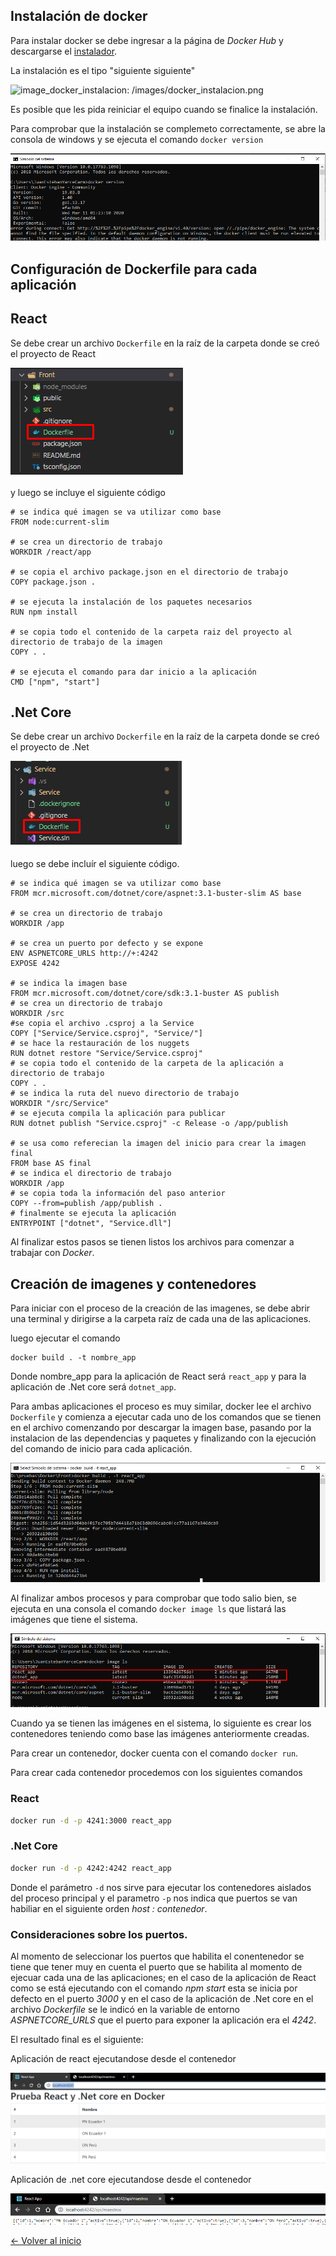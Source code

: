 
## Instalación de docker

Para instalar docker se debe ingresar a la página de *Docker Hub* y descargarse el [instalador][link_docket_hub].

La instalación es el tipo "siguiente siguiente"

![[image_docker_instalacion]: /images/docker_instalacion.png
][image_docker_instalacion]

Es posible que les pida reiniciar el equipo cuando se finalice la instalación.

Para comprobar que la instalación se complemeto correctamente, se abre la consola de windows y se ejecuta el comando `docker version`

![image_docker_version][image_docker_version]


## Configuración de Dockerfile para cada aplicación

## React

Se debe crear un archivo `Dockerfile` en la raíz de la carpeta donde se creó el proyecto de React 

![react_app_dockerfile][react_app_dockerfile]

y luego se incluye el siguiente código

``` docker
# se indica qué imagen se va utilizar como base
FROM node:current-slim

# se crea un directorio de trabajo 
WORKDIR /react/app

# se copia el archivo package.json en el directorio de trabajo
COPY package.json .

# se ejecuta la instalación de los paquetes necesarios
RUN npm install

# se copia todo el contenido de la carpeta raiz del proyecto al directorio de trabajo de la imagen
COPY . .

# se ejecuta el comando para dar inicio a la aplicación
CMD ["npm", "start"]
```

## .Net Core

Se debe crear un archivo `Dockerfile` en la raíz de la carpeta donde se creó el proyecto de .Net

![dotnet_core_dockerfile][dotnet_core_dockerfile]

luego se debe incluír el siguiente código.

```docker
# se indica qué imagen se va utilizar como base
FROM mcr.microsoft.com/dotnet/core/aspnet:3.1-buster-slim AS base

# se crea un directorio de trabajo 
WORKDIR /app

# se crea un puerto por defecto y se expone
ENV ASPNETCORE_URLS http://+:4242
EXPOSE 4242

# se indica la imagen base
FROM mcr.microsoft.com/dotnet/core/sdk:3.1-buster AS publish
# se crea un directorio de trabajo
WORKDIR /src
#se copia el archivo .csproj a la Service
COPY ["Service/Service.csproj", "Service/"]
# se hace la restauración de los nuggets
RUN dotnet restore "Service/Service.csproj"
# se copia todo el contenido de la carpeta de la aplicación a directorio de trabajo
COPY . .
# se indica la ruta del nuevo directorio de trabajo
WORKDIR "/src/Service"
# se ejecuta compila la aplicación para publicar
RUN dotnet publish "Service.csproj" -c Release -o /app/publish

# se usa como referecian la imagen del inicio para crear la imagen final
FROM base AS final
# se indica el directorio de trabajo
WORKDIR /app
# se copia toda la información del paso anterior 
COPY --from=publish /app/publish .
# finalmente se ejecuta la aplicación
ENTRYPOINT ["dotnet", "Service.dll"]
```

Al finalizar estos pasos se tienen listos los archivos para comenzar a trabajar con *Docker*.

## Creación de imagenes y contenedores

Para iniciar con el proceso de la creación de las imagenes, se debe abrir una terminal y dirigirse a la carpeta raíz de cada una de las aplicaciones.

luego ejecutar el comando 
```
docker build . -t nombre_app
```

Donde nombre_app para la aplicación de React será `react_app` y para la aplicación de .Net core será `dotnet_app`.

Para ambas aplicaciones el proceso es muy similar, docker lee el archivo `Dockerfile` y comienza a ejecutar cada uno de los comandos que se tienen en el archivo comenzando por descargar la imagen base, pasando por la instalacion de las dependencias y paquetes y finalizando con la ejecución del comando de inicio para cada aplicación.

![docker_build][docker_build]

Al finalizar ambos procesos y para comprobar que todo salio bien, se ejecuta en una consola el comando `docker image ls` que listará las imágenes que tiene el sistema.

![docker_image_ls][docker_image_ls]

Cuando ya se tienen las imágenes en el sistema, lo siguiente es crear los contenedores teniendo como base las imágenes anteriormente creadas.

Para crear un contenedor, docker cuenta con el comando `docker run`.

Para crear cada contenedor procedemos con los siguientes comandos

### React
``` cmd
docker run -d -p 4241:3000 react_app
```

### .Net Core
``` cmd
docker run -d -p 4242:4242 react_app
```
Donde el parámetro `-d` nos sirve para ejecutar los contenedores aislados del proceso principal y el parametro `-p` nos indica que puertos se van habiliar en el siguiente orden *host : contenedor*.

### Consideraciones sobre los puertos.

Al momento de seleccionar los puertos que habilita el conentenedor se tiene que tener muy en cuenta el puerto que se habilita al momento de ejecuar cada una de las aplicaciones; en el caso de la aplicación de React como se está ejecutando con el comando *npm start* esta se inicia por defecto en el puerto *3000* y en el caso de la aplicación de .Net core en el archivo *Dockerfile* se le indicó en la variable de entorno *ASPNETCORE_URLS* que el puerto para exponer la aplicación era el *4242*.

El resultado final es el siguiente:

Aplicación de react ejecutandose desde el contenedor

![app_react][app_react]

Aplicación de .net core ejecutandose desde el contenedor

![app_dotnet_core][app_dotnet_core]


[link_docket_hub]: https://hub.docker.com/editions/community/docker-ce-desktop-windows/

[image_docker_instalacion]: /images/docker_instalacion.png
[image_docker_version]: /images/docker_version.png
[react_app_dockerfile]: /images/react_app_dockerfile.png
[dotnet_core_dockerfile]: /images/dotnet_core_dockerfile.png
[docker_build]: /images/docker_build.png
[docker_image_ls]: /images/docker_image_ls.png
[app_react]: /images/app_react.png
[app_dotnet_core]: /images/app_dotnet_core.png


[<- Volver al inicio](README.md)